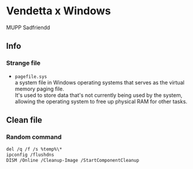 # Vendetta x Windows

MUPP Sadfriendd

## Info

### Strange file

- `pagefile.sys`  
    a system file in Windows operating systems that serves as the virtual memory paging file.  
    It's used to store data that's not currently being used by the system, allowing the operating system to free up physical RAM for other tasks.

## Clean file

### Random command

```txt
del /q /f /s %temp%\*
ipconfig /flushdns
DISM /Online /Cleanup-Image /StartComponentCleanup
```

